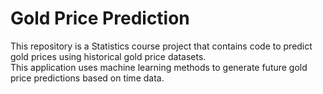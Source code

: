 # Gold Price Prediction
This repository is a Statistics course project that contains code to predict gold prices using historical gold price datasets.  
This application uses machine learning methods to generate future gold price predictions based on time data.
